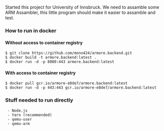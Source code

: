 Started this project for University of Innsbruck.
We need to assamble some ARM Assambler, this little program should make it easier to assamble and test.

### How to run in docker

#### Without access to container registry
```
$ git clone https://github.com/mono424/armore.backend.git
$ docker build -t armore.backend:latest .
$ docker run -d -p 8080:443 armore.backend:latest
```

#### With access to container registry
```
$ docker pull gcr.io/armore-e8de7/armore.backend:latest
$ docker run -d -p 443:443 gcr.io/armore-e8de7/armore.backend:latest
```


### Stuff needed to run directly
```
 - Node.js
 - Yarn (recommended)
 - qemu-user
 - qemu-arm
```

